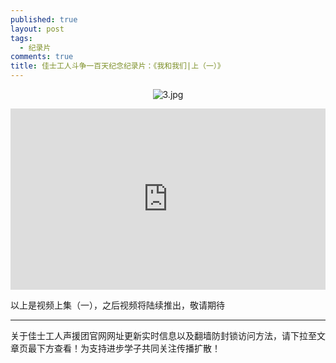 ```yaml
---
published: true
layout: post
tags: 
  - 纪录片
comments: true
title: 佳士工人斗争一百天纪念纪录片：《我和我们|上（一）》
---
```


<p align="center"><img src="https://i.loli.net/2018/11/04/5bded203d957b.jpg" alt="3.jpg" title="3.jpg" /></p>


<div style="width:100%;height:0px;position:relative;padding-bottom:57.500%;"><iframe src="https://streamable.com/s/uon1v/xrlehy" frameborder="0" width="100%" height="100%" allowfullscreen="" style="width:100%;height:100%;position:absolute;left:0px;top:0px;overflow:hidden;"></iframe></div>


以上是视频上集（一），之后视频将陆续推出，敬请期待

---
关于佳士工人声援团官网网址更新实时信息以及翻墙防封锁访问方法，请下拉至文章页最下方查看！为支持进步学子共同关注传播扩散！
